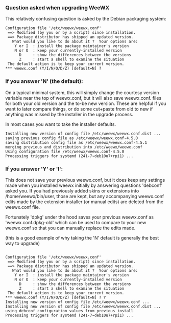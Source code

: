 ### Question asked when upgrading WeeWX

This relatively confusing question is asked by the Debian packaging system:

```
Configuration file '/etc/weewx/weewx.conf'
 ==> Modified (by you or by a script) since installation.
 ==> Package distributor has shipped an updated version.
   What would you like to do about it ?  Your options are:
    Y or I  : install the package maintainer's version
    N or O  : keep your currently-installed version
      D     : show the differences between the versions
      Z     : start a shell to examine the situation
 The default action is to keep your current version.
*** weewx.conf (Y/I/N/O/D/Z) [default=N] ?
```

### If you answer 'N' (the default):

On a typical minimal system, this will simply change the courtesy version variable near the top of weewx.conf, but it will also save weewx.conf.<version> files for both your old version and the to-be new version.  These are helpful if you want to later compare things, or do some cut+paste from old to new if anything was missed by the installer in the upgrade process.

In most cases you want to take the installer defaults.

```
Installing new version of config file /etc/weewx/weewx.conf.dist ...
saving previous config file as /etc/weewx/weewx.conf-4.5.0
saving distribution config file as /etc/weewx/weewx.conf-4.5.1
merging previous and distribution into /etc/weewx/weewx.conf
Using configuration file /etc/weewx/weewx.conf-4.5.0
Processing triggers for systemd (241-7~deb10u7+rpi1) ...
```


### If you answer 'Y' or 'I':

This does not save your previous weewx.conf, but it does keep any settings made when you installed weewx initially by answering questions 'debconf' asked you. If you had previously added skins or extensions into /home/weewx/bin/user, those are kept, but any accompanying weewx.conf edits made by the extension installer (or manual edits) are deleted from the weewx.conf file.

Fortunately 'dpkg' under the hood saves your previous weewx.conf as 'weewx.conf.dpkg-old' which can be used to compare to your new weewx.conf so that you can manually replace the edits made.

(this is a good example of why taking the 'N' default is generally the best way to upgrade)

```

Configuration file '/etc/weewx/weewx.conf'
 ==> Modified (by you or by a script) since installation.
 ==> Package distributor has shipped an updated version.
   What would you like to do about it ?  Your options are:
    Y or I  : install the package maintainer's version
    N or O  : keep your currently-installed version
      D     : show the differences between the versions
      Z     : start a shell to examine the situation
 The default action is to keep your current version.
*** weewx.conf (Y/I/N/O/D/Z) [default=N] ? Y
Installing new version of config file /etc/weewx/weewx.conf ...
Installing new version of config file /etc/weewx/weewx.conf.dist ...
using debconf configuration values from previous install
Processing triggers for systemd (241-7~deb10u7+rpi1) ...
```

